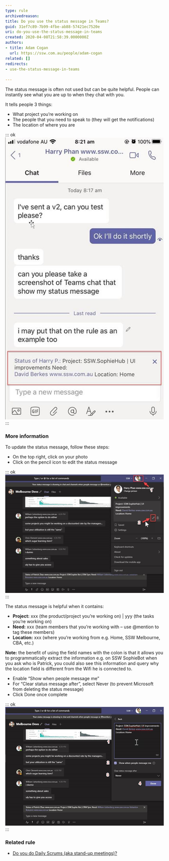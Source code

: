 ```yaml
---
type: rule
archivedreason: 
title: Do you use the status message in Teams?
guid: 31ef7c89-7b99-4fbe-ab88-57421ec7520e
uri: do-you-use-the-status-message-in-teams
created: 2020-04-08T21:58:39.0000000Z
authors:
- title: Adam Cogan
  url: https://ssw.com.au/people/adam-cogan
related: []
redirects:
- use-the-status-message-in-teams

---
```


The status message is often not used but can be quite helpful. People can instantly see what you are up to when they chat with you.

It tells people 3 things:

* What project you’re working on
* The people that you need to speak to (they will get the notifications)
* The location of where you are


<!--endintro-->

::: ok  
![Figure: When people chat with you, they can see what you’re up to](teams-status-message.jpg)  
:::

### More information


To update the status message, follow these steps:

* On the top right, click on your photo
* Click on the pencil icon to edit the status message


::: ok  
![Figure: Edit the Teams status message each day](edit-teams-status.jpg)  
:::

The status message is helpful when it contains:

* **Project:** xxx (the product/project you’re working on) | yyy (the tasks you’re working on)
* **Need:** xxx (team members that you’re working with – use @mention to tag these members)
* **Location:** xxx (where you’re working from e.g. Home, SSW Melbourne, CBA, etc.)

**Note:** the benefit of using the field names with the colon is that it allows you to programmatically extract the information e.g. on SSW SophieBot when you ask who is Patrick, you could also see this information and query why the location field is different from the Wifi he is connected to.

* Enable “Show when people message me”
* For “Clear status message after”, select Never (to prevent Microsoft from deleting the status message)
* Click Done once complete


::: ok  
![Figure: Edit the status message](edit-teams-status-2.jpg)  
:::

### Related rule

* [Do you do Daily Scrums (aka stand-up meetings)?](/methodology-do-you-do-daily-scrums-aka-stand-up-meetings)
